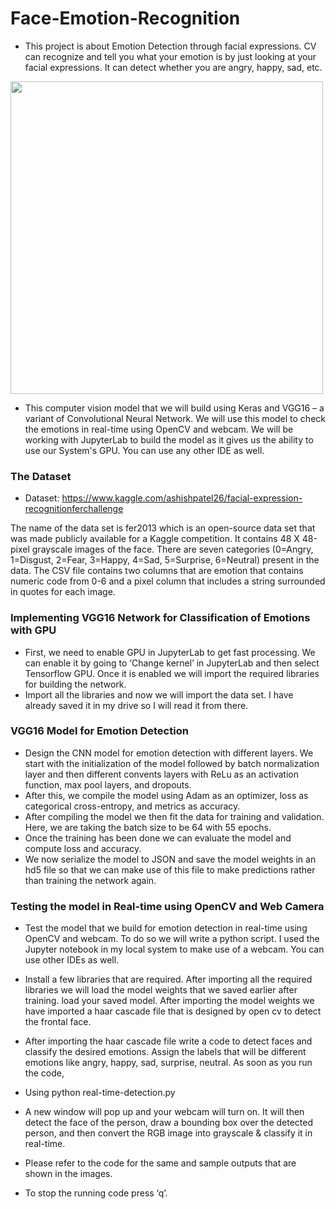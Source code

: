 # Face-Emotion-Recognition

* This project is about Emotion Detection through facial expressions. CV can recognize and tell you what your emotion is by just looking at your facial expressions. It can detect whether you are angry, happy, sad, etc.

<img src="https://imgur.com/HIr4mDD" width="500" height="500">

* This computer vision model that we will build using Keras and VGG16 – a variant of Convolutional Neural Network. We will use this model to check the emotions in real-time using OpenCV and webcam. We will be working with JupyterLab to build the model as it gives us the ability to use our System's GPU. You can use any other IDE as well.

### The Dataset

* Dataset: https://www.kaggle.com/ashishpatel26/facial-expression-recognitionferchallenge  

The name of the data set is fer2013 which is an open-source data set that was made publicly available for a Kaggle competition. It contains 48 X 48-pixel grayscale images of the face. There are seven categories (0=Angry, 1=Disgust, 2=Fear, 3=Happy, 4=Sad, 5=Surprise, 6=Neutral) present in the data. The CSV file contains two columns that are emotion that contains numeric code from 0-6 and a pixel column that includes a string surrounded in quotes for each image.

### Implementing VGG16 Network for Classification of Emotions with GPU
* First, we need to enable GPU in JupyterLab to get fast processing. We can enable it by going to ‘Change kernel’ in JupyterLab and then select Tensorflow GPU. Once it is enabled we will import the required libraries for building the network.
* Import all the libraries and now we will import the data set. I have already saved it in my drive so I will read it from there. 

### VGG16 Model for Emotion Detection
* Design the CNN model for emotion detection with different layers. We start with the initialization of the model followed by batch normalization layer and then different convents layers with ReLu as an activation function, max pool layers, and dropouts. 
* After this, we compile the model using Adam as an optimizer, loss as categorical cross-entropy, and metrics as accuracy.
* After compiling the model we then fit the data for training and validation. Here, we are taking the batch size to be 64 with 55 epochs. 
* Once the training has been done we can evaluate the model and compute loss and accuracy.
* We now serialize the model to JSON and save the model weights in an hd5 file so that we can make use of this file to make predictions rather than training the network again. 

### Testing the model in Real-time using OpenCV and Web Camera

* Test the model that we build for emotion detection in real-time using OpenCV and webcam. To do so we will write a python script. I used the Jupyter notebook in my local system to make use of a webcam. You can use other IDEs as well. 
* Install a few libraries that are required. After importing all the required libraries we will load the model weights that we saved earlier after training. load your saved model. After importing the model weights we have imported a haar cascade file that is designed by open cv to detect the frontal face.
* After importing the haar cascade file write a code to detect faces and classify the desired emotions. Assign the labels that will be different emotions like angry, happy, sad, surprise, neutral. As soon as you run the code,

* Using python real-time-detection.py

* A new window will pop up and your webcam will turn on. It will then detect the face of the person, draw a bounding box over the detected person, and then convert the RGB image into grayscale & classify it in real-time. 
* Please refer to the code for the same and sample outputs that are shown in the images. 
* To stop the running code press ‘q’. 
